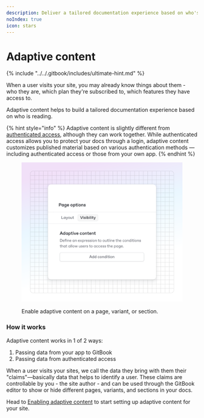 ```yaml
---
description: Deliver a tailored documentation experience based on who's reading.
noIndex: true
icon: stars
---
```


# Adaptive content

{% include "../../.gitbook/includes/ultimate-hint.md" %}

When a user visits your site, you may already know things about them - who they are, which plan they're subscribed to, which features they have access to.

Adaptive content helps to build a tailored documentation experience based on who is reading.

{% hint style="info" %}
Adaptive content is slightly different from [authenticated access](../authenticated-access/), although they can work together. While authenticated access allows you to protect your docs through a login, adaptive content customizes published material based on various authentication methods — including authenticated access or those from your own app.
{% endhint %}

<figure><img src="../../.gitbook/assets/21_03_25_adaptive_content (1).svg" alt="A GitBook screenshot showing adaptive content controls"><figcaption><p>Enable adaptive content on a page, variant, or section.</p></figcaption></figure>

### How it works

Adaptive content works in 1 of 2 ways:

1. Passing data from your app to GitBook
2. Passing data from authenticated access

When a user visits your sites, we call the data they bring with them their "claims"—basically data that helps to identify a user. These claims are controllable by you - the site author - and can be used through the GitBook editor to show or hide different pages, variants, and sections in your docs.

Head to [Enabling adaptive content](enabling-adaptive-content/) to start setting up adaptive content for your site.

